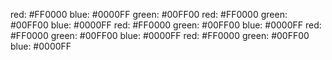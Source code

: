 red: #FF0000 
blue: #0000FF 
green: #00FF00 
red: #FF0000 
green: #00FF00 
blue: #0000FF 
red: #FF0000 
green: #00FF00 
blue: #0000FF 
red: #FF0000 
green: #00FF00 
blue: #0000FF 
red: #FF0000 
green: #00FF00 
blue: #0000FF 
